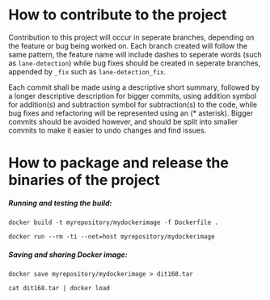 # How to contribute to the project

Contribution to this project will occur in seperate branches, depending on the feature or bug being worked on. Each branch created will follow the same pattern, the feature name will include dashes to seperate words (such as `lane-detection`) while bug fixes should be created in seperate branches, appended by `_fix` such as `lane-detection_fix`. 

Each commit shall be made using a descriptive short summary, followed by a longer descriptive description for bigger commits, using addition symbol for addition(s) and subtraction symbol for subtraction(s) to the code, while bug fixes and refactoring will be represented using an (* asterisk). Bigger commits should be avoided however, and should be split into smaller commits to make it easier to undo changes and find issues. 

# How to package and release the binaries of the project

##### Running and testing the build:

`docker build -t myrepository/mydockerimage -f Dockerfile .`

`docker run --rm -ti --net=host myrepository/mydockerimage`

##### Saving and sharing Docker image:

`docker save myrepository/mydockerimage > dit168.tar`

`cat dit168.tar | docker load`
